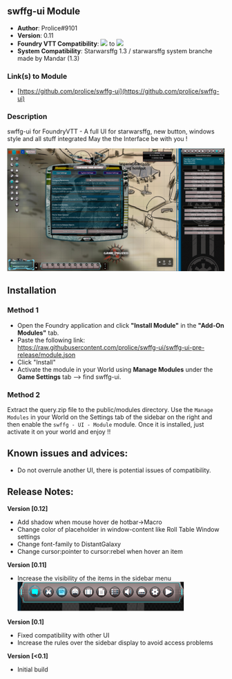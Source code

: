 
## swffg-ui Module
* **Author**: Prolice#9101
* **Version**: 0.11
* **Foundry VTT Compatibility**: ![](https://img.shields.io/badge/Foundry-v0.7.4-informational) to ![](https://img.shields.io/badge/Foundry-v0.7.9-informational)
* **System Compatibility**: Starwarsffg 1.3 / starwarsffg system branche made by Mandar (1.3)
 
### Link(s) to Module
* [https://github.com/prolice/swffg-ui](https://github.com/prolice/swffg-ui)

### Description 
swffg-ui for FoundryVTT - A full UI for starwarsffg, new button, windows style and all stuff integrated 
May the the Interface be with you !

![](https://raw.githubusercontent.com/prolice/swffg-ui/main/ui/Screenshot/Quick-overview.png)

## Installation
### Method 1
* Open the Foundry application and click **"Install Module"** in the **"Add-On Modules"** tab.
* Paste the following link: https://raw.githubusercontent.com/prolice/swffg-ui/swffg-ui-pre-release/module.json
* Click "Install"
* Activate the module in your World using **Manage Modules** under the **Game Settings** tab --> find swffg-ui.

### Method 2
Extract the query.zip file to the public/modules directory. Use the `Manage Modules` in your World on the Settings tab of the sidebar on the right and then enable the `swffg - UI - Module` module.
Once it is installed, just activate it on your world and enjoy !!



## Known issues and advices:
* Do not overrule another UI, there is potential issues of compatibility.


## Release Notes:

**Version [0.12]**
* Add shadow when mouse hover de hotbar->Macro 
* Change color of placeholder in window-content like Roll Table Window settings
* Change font-family to DistantGalaxy
* Change cursor:pointer to cursor:rebel when hover an item

**Version [0.11]**
* Increase the visibility of the items in the sidebar menu
![](https://raw.githubusercontent.com/prolice/swffg-ui/main/ui/Screenshot/SidebarMenu.png)

**Version [0.1]**
* Fixed compatibility with other UI
* Increase the rules over the sidebar display to avoid access problems

**Version [<0.1]**
* Initial build